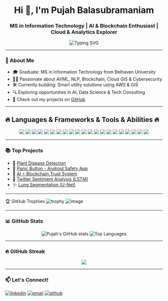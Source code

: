 <h1 align="center">Hi 👋, I'm Pujah Balasubramaniam</h1>
<h3 align="center">MS in Information Technology | AI & Blockchain Enthusiast | Cloud & Analytics Explorer</h3>

<p align="center">
  <img src="https://readme-typing-svg.demolab.com?font=Fira+Code&duration=3000&pause=1000&center=true&vCenter=true&width=435&lines=Data+Science+%7C+AI+%7C+ML+%7C+Blockchain;Open+Source+Contributor;Always+learning+new+things" alt="Typing SVG" />
</p>

---

### 🧠 About Me

- 🎓 Graduate: MS in Information Technology from Belhaven University
- 🧑‍💻 Passionate about AI/ML, NLP, Blockchain, Cloud GIS & Cybersecurity
- 🛠️ Currently building: Smart utility solutions using AWS & GIS
- 🔍 Exploring opportunities in AI, Data Science & Tech Consulting
- 📝 Check out my projects on [GitHub](https://github.com/PujahBalu?tab=repositories)

---

## 🔥 Languages & Frameworks & Tools & Abilities 🔥

<p align="center">
  <img src="https://img.shields.io/badge/-C-00599C?style=flat&logo=c&logoColor=white" />
  <img src="https://img.shields.io/badge/-C++-00599C?style=flat&logo=c%2b%2b&logoColor=white" />
  <img src="https://img.shields.io/badge/-C%23-239120?style=flat&logo=c-sharp&logoColor=white" />
  <img src="https://img.shields.io/badge/-Python-3776AB?style=flat&logo=python&logoColor=white" />
  <img src="https://img.shields.io/badge/-JavaScript-F7DF1E?style=flat&logo=javascript&logoColor=black" />
  <img src="https://img.shields.io/badge/-HTML5-E34F26?style=flat&logo=html5&logoColor=white" />
  <img src="https://img.shields.io/badge/-CSS3-1572B6?style=flat&logo=css3&logoColor=white" />
  <img src="https://img.shields.io/badge/-React-20232A?style=flat&logo=react&logoColor=61DAFB" />
  <img src="https://img.shields.io/badge/-Redux-764ABC?style=flat&logo=redux&logoColor=white" />
  <img src="https://img.shields.io/badge/-AngularJS-DD0031?style=flat&logo=angularjs&logoColor=white" />
  <img src="https://img.shields.io/badge/-Git-F05032?style=flat&logo=git&logoColor=white" />
  <img src="https://img.shields.io/badge/-GitHub-181717?style=flat&logo=github&logoColor=white" />
  <img src="https://img.shields.io/badge/-MySQL-4479A1?style=flat&logo=mysql&logoColor=white" />
  <img src="https://img.shields.io/badge/-PostgreSQL-336791?style=flat&logo=postgresql&logoColor=white" />
  <img src="https://img.shields.io/badge/-Unity-000000?style=flat&logo=unity&logoColor=white" />
  <img src="https://img.shields.io/badge/-Android-3DDC84?style=flat&logo=android&logoColor=white" />
  <img src="https://img.shields.io/badge/-Django-092E20?style=flat&logo=django&logoColor=white" />
  <img src="https://img.shields.io/badge/-Flask-000000?style=flat&logo=flask&logoColor=white" />
  <img src="https://img.shields.io/badge/-.NetCore-512BD4?style=flat&logo=dotnet&logoColor=white" />
  <img src="https://img.shields.io/badge/-VisualStudio-5C2D91?style=flat&logo=visual-studio&logoColor=white" />
  <img src="https://img.shields.io/badge/-VSCode-007ACC?style=flat&logo=visual-studio-code&logoColor=white" />
</p>

---

### 📚 Top Projects

- 🔗 [Plant Disease Detection](https://github.com/PujahBalu/PlantDiseaseDetection)
- 📱 [Panic Button - Android Safety App](https://github.com/PujahBalu/PanicButton)
- 🤖 [AI + Blockchain Trust System](https://github.com/PujahBalu/AI-Blockchain-Trust-Management)
- 🧠 [Twitter Sentiment Analysis (LSTM)](https://github.com/PujahBalu/Twitter-Sentiment-Analysis-Using-LSTM)
- 🩺 [Lung Segmentation (U-Net)](https://github.com/PujahBalu/Lung-Segmentation-from-Chest-X-ray-Images-using-U-Net)

---

🏆 GitHub Trophies
![trophy](https://github-profile-trophy.vercel.app/?username=PujahBalu&theme=radical&margin-w=15&margin-h=15)
![image](https://github.com/user-attachments/assets/31f5edf3-d5f3-492f-a14e-69d96ed043de)

---

### 📊 GitHub Stats

<p align="center">
  <img src="https://github-readme-stats.vercel.app/api?username=PujahBalu&show_icons=true&theme=radical" alt="Pujah's GitHub stats"/>
  <img src="https://github-readme-stats.vercel.app/api/top-langs/?username=PujahBalu&layout=compact&theme=radical" alt="Top Languages"/>
</p>

---

### 🔥 GitHub Streak

<p align="center">
  <img src="https://github-readme-streak-stats.herokuapp.com?user=PujahBalu&theme=radical&date_format=M%20j%5B%2C%20Y%5D"/>
</p>

---

### 📫 Let's Connect!

<p align="left">
  <a href="https://linkedin.com/in/pujahbalasubramaniam" target="blank"><img align="center" src="https://img.shields.io/badge/-LinkedIn-blue?style=flat-square&logo=linkedin" alt="linkedin" /></a>
  <a href="mailto:pujahbalasubramaniam@students.belhaven.edu"><img align="center" src="https://img.shields.io/badge/-Gmail-red?style=flat-square&logo=gmail&logoColor=white" alt="email" /></a>
  <a href="https://github.com/PujahBalu"><img align="center" src="https://img.shields.io/badge/-GitHub-181717?style=flat-square&logo=github&logoColor=white" alt="github" /></a>
</p>

